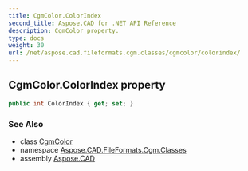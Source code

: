 ```yaml
---
title: CgmColor.ColorIndex
second_title: Aspose.CAD for .NET API Reference
description: CgmColor property. 
type: docs
weight: 30
url: /net/aspose.cad.fileformats.cgm.classes/cgmcolor/colorindex/
---
```

## CgmColor.ColorIndex property

```csharp
public int ColorIndex { get; set; }
```

### See Also

* class [CgmColor](../)
* namespace [Aspose.CAD.FileFormats.Cgm.Classes](../../cgmcolor/)
* assembly [Aspose.CAD](../../../)


